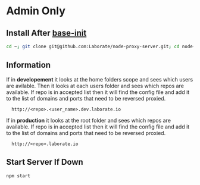 # Admin Only

Install After [base-init](https://github.com/Laborate/base-init)
-----------------------------------------------------------------
```bash
cd ~; git clone git@github.com:Laborate/node-proxy-server.git; cd node-proxy-server; npm install;
```

Information
------------------------------
If in **developement** it looks at the home folders scope and sees which users are avilable. Then it looks
at each users folder and sees which repos are available. If repo is in accepted list then it will 
find the config file and add it to the list of domains and ports that need to be reversed proxied.

```
  http://<repo>.<user_name>.dev.laborate.io
```

If in **production** it looks at the root folder and sees which repos are available. 
If repo is in accepted list then it will find the config file and add it to the list of domains and ports
that need to be reversed proxied.

```
  http://<repo>.laborate.io
```

Start Server If Down
------------------------------
```bash
npm start
```

